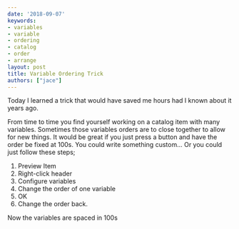 ```yaml
---
date: '2018-09-07'
keywords:
- variables
- variable
- ordering
- catalog
- order
- arrange
layout: post
title: Variable Ordering Trick
authors: ["jace"]
---
```


Today I learned a trick that would have saved me hours had I known about
it years ago.

From time to time you find yourself working on a catalog item with many
variables. Sometimes those variables orders are to close together to
allow for new things. It would be great if you just press a button and
have the order be fixed at 100s. You could write something custom... Or
you could just follow these steps;

1.  Preview Item
2.  Right-click header
3.  Configure variables
4.  Change the order of one variable
5.  OK
6.  Change the order back.

Now the variables are spaced in 100s
